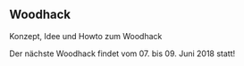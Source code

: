 ## Woodhack

Konzept, Idee und Howto zum Woodhack

Der nächste Woodhack findet vom 07. bis 09. Juni 2018 statt!
